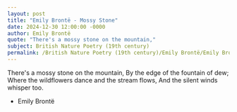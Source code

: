 ```yaml
---
layout: post
title: "Emily Brontë - Mossy Stone"
date: 2024-12-30 12:00:00 -0000
author: Emily Brontë
quote: "There's a mossy stone on the mountain,"
subject: British Nature Poetry (19th century)
permalink: /British Nature Poetry (19th century)/Emily Brontë/Emily Brontë - Mossy Stone
---
```


There's a mossy stone on the mountain,
By the edge of the fountain of dew;
Where the wildflowers dance and the stream flows,
And the silent winds whisper too.

- Emily Brontë
